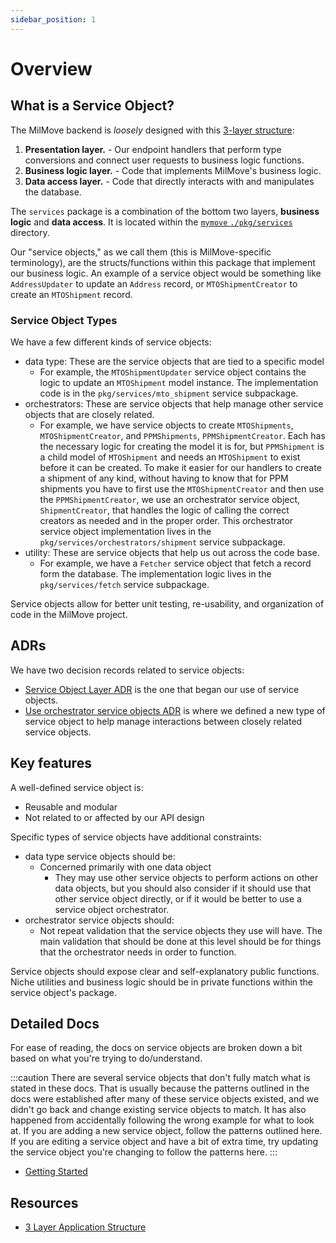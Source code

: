```yaml
---
sidebar_position: 1
---
```

# Overview

## What is a Service Object?

The MilMove backend is _loosely_ designed with this
[3-layer structure](https://docs.google.com/presentation/d/1kVQzrYWY0AnYyPbiqfuFv8Fh_7IwwIFv3XKRxZI44Hs/edit#slide=id.p):

1. **Presentation layer.** - Our endpoint handlers that perform type conversions and connect user requests to 
   business logic functions.
2. **Business logic layer.** - Code that implements MilMove's business logic.
3. **Data access layer.** - Code that directly interacts with and manipulates the database.

The `services` package is a combination of the bottom two layers, **business logic** and **data access**. It is 
located within the [`mymove` `./pkg/services`](https://github.com/transcom/mymove/tree/master/pkg/services) directory.

Our "service objects," as we call them (this is MilMove-specific terminology), are the structs/functions within this 
package that implement our business logic. An example of a service object would be something like `AddressUpdater` 
to update an `Address` record, or `MTOShipmentCreator` to create an `MTOShipment` record. 

### Service Object Types

We have a few different kinds of service objects:

- data type: These are the service objects that are tied to a specific model
    - For example, the `MTOShipmentUpdater` service object contains the logic to update an `MTOShipment` model 
      instance. The implementation code is in the `pkg/services/mto_shipment` service subpackage.
- orchestrators: These are service objects that help manage other service objects that are closely related.
    - For example, we have service objects to create `MTOShipments`, `MTOShipmentCreator`, and `PPMShipments`, 
      `PPMShipmentCreator`. Each has the necessary logic for creating the model it is for, but `PPMShipment` is a 
      child model of `MTOShipment` and needs an `MTOShipment` to exist before it can be created. To make it 
      easier for our handlers to create a shipment of any kind, without having to know that for PPM shipments you 
      have to first use the `MTOShipmentCreator` and then use the `PPMShipmentCreator`, we use an orchestrator 
      service object, `ShipmentCreator`, that handles the logic of calling the correct creators as needed and in the 
      proper order. This orchestrator service object implementation lives in the 
      `pkg/services/orchestrators/shipment` service subpackage.
- utility: These are service objects that help us out across the code base.
    - For example, we have a `Fetcher` service object that fetch a record form the database. The implementation 
      logic lives in the `pkg/services/fetch` service subpackage.

Service objects allow for better unit testing, re-usability, and organization of code in the MilMove project. 

## ADRs

We have two decision records related to service objects:

- [Service Object Layer ADR](https://github.com/transcom/mymove/blob/master/docs/adr/0033-service-object-layer.md) 
  is the one that began our use of service objects.
- [Use orchestrator service objects ADR](https://github.com/transcom/mymove/blob/master/docs/adr/0069-use-orchestrator-service-objects.md)
  is where we defined a new type of service object to help manage interactions between closely related service objects.

## Key features

A well-defined service object is:

- Reusable and modular
- Not related to or affected by our API design

Specific types of service objects have additional constraints:

- data type service objects should be:
  - Concerned primarily with one data object
    - They may use other service objects to perform actions on other data objects, but you should also consider if 
      it should use that other service object directly, or if it would be better to use a service object orchestrator.
- orchestrator service objects should:
  - Not repeat validation that the service objects they use will have. The main validation that should be done at 
    this level should be for things that the orchestrator needs in order to function.

Service objects should expose clear and self-explanatory public functions. Niche utilities and business logic should be 
in private functions within the service object's package.

## Detailed Docs

For ease of reading, the docs on service objects are broken down a bit based on what you're trying to do/understand.

:::caution
There are several service objects that don't fully match what is stated in these docs. That is usually because the
patterns outlined in the docs were established after many of these service objects existed, and we didn't go back and
change existing service objects to match. It has also happened from accidentally following the wrong example for
what to look at. If you are adding a new service object, follow the patterns outlined here. If you are editing a
service object and have a bit of extra time, try updating the service object you're changing to follow the patterns
here.
:::

* [Getting Started](./getting-started)

## Resources

* [3 Layer Application Structure](https://docs.google.com/presentation/d/1kVQzrYWY0AnYyPbiqfuFv8Fh_7IwwIFv3XKRxZI44Hs/edit#slide=id.p)
